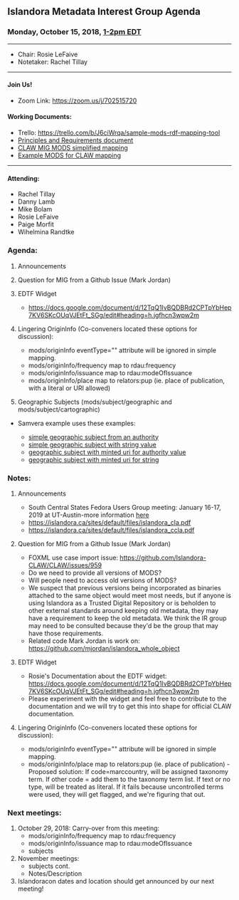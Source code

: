 ## Islandora Metadata Interest Group Agenda
### Monday, October 15, 2018, [1-2pm EDT](http://www.thetimezoneconverter.com/?t=1%20pm&tz=Toronto&)

---
* Chair: Rosie LeFaive 
* Notetaker: Rachel Tillay
---

#### Join Us!
* Zoom Link: https://zoom.us/j/702515720

#### Working Documents:
* Trello: https://trello.com/b/J6ciWrqa/sample-mods-rdf-mapping-tool
* [Principles and Requirements document](https://docs.google.com/document/d/19c58eqejuB3MhY-lS8o8QW0naM_R3GusD23aQ3dwusw/edit?usp=sharing)
* [CLAW MIG MODS simplified mapping](https://docs.google.com/spreadsheets/d/18u2qFJ014IIxlVpM3JXfDEFccwBZcoFsjbBGpvL0jJI/edit#gid=0)
* [Example MODS for CLAW mapping](https://docs.google.com/spreadsheets/d/1C2Xie7HUDSgRT5v4ldoJvlNdoXz2GHAPvL3PE3TOKW8/edit#gid=1829081124)
---

#### Attending:
* Rachel Tillay
* Danny Lamb
* Mike Bolam
* Rosie LeFaive
* Paige Morfit
* Wihelmina Randtke

### Agenda:

1. Announcements
  
1. Question for MIG from a Github Issue (Mark Jordan)
   
1. EDTF Widget
    * https://docs.google.com/document/d/12TqQ1IvBQDBRd2CPTpYbHep7KV6SKcOUqVJEtFt_SGg/edit#heading=h.jgfhcn3wpw2m 
    
1. Lingering OriginInfo (Co-conveners located these options for discussion):
    * mods/originInfo eventType="" attribute will be ignored in simple mapping.
    * mods/originInfo/frequency map to rdau:frequency
    * mods/originInfo/issuance map to rdau:modeOfIssuance
    * mods/originInfo/place map to relators:pup (ie. place of publication, with a literal or URI allowed)
  
1. Geographic Subjects (mods/subject/geographic and mods/subject/cartographic)
  * Samvera example uses these examples:
  
     * [simple geographic subject from an authority](https://docs.google.com/document/d/1FZI8KJiW4qSKYUUKe0mAwqlx0ppVRFyPtsfLDqQE5T8/edit#heading=h.mtxmmdrna1sf)
     * [simple geographic subject with string value](https://docs.google.com/document/d/1FZI8KJiW4qSKYUUKe0mAwqlx0ppVRFyPtsfLDqQE5T8/edit#heading=h.d43qs875r43w)
     * [geographic subject with minted uri for authority value](https://docs.google.com/document/d/1FZI8KJiW4qSKYUUKe0mAwqlx0ppVRFyPtsfLDqQE5T8/edit#heading=h.rewzadxvxku)
     * [geographic subject with minted uri for string](https://docs.google.com/document/d/1FZI8KJiW4qSKYUUKe0mAwqlx0ppVRFyPtsfLDqQE5T8/edit#heading=h.m6yow0r9rp7s)

### Notes:

1. Announcements
   * South Central States Fedora Users Group meeting: January 16-17, 2019 at UT-Austin-more information [here](https://wiki.duraspace.org/x/GIY7Bg)
   * https://islandora.ca/sites/default/files/islandora_cla.pdf
   * https://islandora.ca/sites/default/files/islandora_ccla.pdf

  
1. Question for MIG from a Github Issue (Mark Jordan)
   * FOXML use case import issue: https://github.com/Islandora-CLAW/CLAW/issues/959 
   - Do we need to provide all versions of MODS? 
   - Will people need to access old versions of MODS?
   - We suspect that previous versions being incorporated as binaries attached to the same object would meet most needs, but if anyone is using Islandora as a Trusted Digital Repository or is beholden to other external standards around keeping old metadata, they may have a requirement to keep the old metadata. We think the IR group may need to be consulted because they'd be the group that may have those requirements.
   - Related code Mark Jordan is work on: https://github.com/mjordan/islandora_whole_object
   
1. EDTF Widget
    * Rosie's Documentation about the EDTF widget: https://docs.google.com/document/d/12TqQ1IvBQDBRd2CPTpYbHep7KV6SKcOUqVJEtFt_SGg/edit#heading=h.jgfhcn3wpw2m
    * Please experiment with the widget and feel free to contribute to the documentation and we will try to get this into shape for official CLAW documentation.

1. Lingering OriginInfo (Co-conveners located these options for discussion):
    * mods/originInfo eventType="" attribute will be ignored in simple mapping.
    * mods/originInfo/place map to relators:pup (ie. place of publication)
       -Proposed solution: If code=marccountry, will be assigned taxonomy term. If other code = add them to the taxonomy term list. If text or no type, will be treated as literal. If it fails because uncontrolled terms were used, they will get flagged, and we're figuring that out.

### Next meetings:
1. October 29, 2018: Carry-over from this meeting:
   * mods/originInfo/frequency map to rdau:frequency
   * mods/originInfo/issuance map to rdau:modeOfIssuance
   * subjects
1. November meetings:
   * subjects cont.
   * Notes/Description
1. Islandoracon dates and location should get announced by our next meeting!
